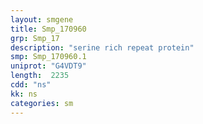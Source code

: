 ```yaml
---
layout: smgene
title: Smp_170960
grp: Smp_17
description: "serine rich repeat protein"
smp: Smp_170960.1
uniprot: "G4VDT9"
length:  2235
cdd: "ns"
kk: ns
categories: sm
---
```

